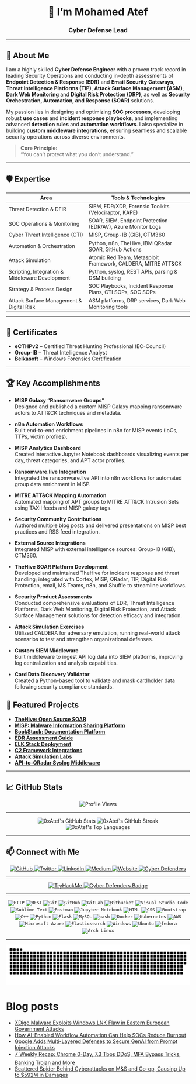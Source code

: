 <h1 align="center">🚀 I’m Mohamed Atef</h1>
<h3 align="center">Cyber Defense Lead</h3>

---

## 📖 About Me

I am a highly skilled **Cyber Defense Engineer** with a proven track record in leading Security Operations and conducting in-depth assessments of **Endpoint Detection & Response (EDR)** and **Email Security Gateways**, **Threat Intelligence Platforms (TIP)**, **Attack Surface Management (ASM)**, **Dark Web Monitoring** and **Digital Risk Protection (DRP)**, as well as **Security Orchestration, Automation, and Response (SOAR)** solutions.

My passion lies in designing and optimizing **SOC processes**, developing robust **use cases** and **incident response playbooks**, and implementing advanced **detection rules** and **automation workflows**. I also specialize in building **custom middleware integrations**, ensuring seamless and scalable security operations across diverse environments.


> **Core Principle:**  
> “You can’t protect what you don’t understand.”

---

## 🛡️ Expertise

| Area                                          | Tools & Technologies                                      |
|-----------------------------------------------|-----------------------------------------------------------|
| Threat Detection & DFIR                       | SIEM, EDR/XDR, Forensic Toolkits (Velociraptor, KAPE)     |
| SOC Operations & Monitoring                   | SOAR, SIEM, Endpoint Protection (EDR/AV), Azure Monitor Logs |
| Cyber Threat Intelligence (CTI)               | MISP, Group-IB (GIB), CTM360                              |
| Automation & Orchestration                    | Python, n8n, TheHive, IBM QRadar SOAR, GitHub Actions     |
| Attack Simulation                             | Atomic Red Team, Metasploit Framework, CALDERA, MITRE ATT&CK |
| Scripting, Integration & Middleware Development | Python, syslog, REST APIs, parsing & DSM building        |
| Strategy & Process Design                     | SOC Playbooks, Incident Response Plans, CTI SOPs, SOC SOPs |
| Attack Surface Management & Digital Risk      | ASM platforms, DRP services, Dark Web Monitoring tools    |

---

## 🧾 Certificates

- **eCTHPv2** – Certified Threat Hunting Professional (EC-Council)
- **Group-IB** – Threat Intelligence Analyst
- **Belkasoft** – Windows Forensics Certification

---

## 🏆 Key Accomplishments

- **MISP Galaxy “Ransomware Groups”**  
  Designed and published a custom MISP Galaxy mapping ransomware actors to ATT&CK techniques and metadata.

- **n8n Automation Workflows**  
  Built end-to-end enrichment pipelines in n8n for MISP events (IoCs, TTPs, victim profiles).

- **MISP Analytics Dashboard**  
  Created interactive Jupyter Notebook dashboards visualizing events per day, threat categories, and APT actor profiles.

- **Ransomware.live Integration**  
  Integrated the ransomware.live API into n8n workflows for automated group data enrichment in MISP.

- **MITRE ATT&CK Mapping Automation**  
  Automated mapping of APT groups to MITRE ATT&CK Intrusion Sets using TAXII feeds and MISP galaxy tags.

- **Security Community Contributions**  
  Authored multiple blog posts and delivered presentations on MISP best practices and RSS feed integration.

- **External Source Integrations**  
  Integrated MISP with external intelligence sources: Group-IB (GIB), CTM360.

- **TheHive SOAR Platform Development**  
  Developed and maintained TheHive for incident response and threat handling; integrated with Cortex, MISP, QRadar, TIP, Digital Risk Protection, email, MS Teams, n8n, and Shuffle to streamline workflows.

- **Security Product Assessments**  
  Conducted comprehensive evaluations of EDR, Threat Intelligence Platforms, Dark Web Monitoring, Digital Risk Protection, and Attack Surface Management solutions for detection efficacy and integration.

- **Attack Simulation Exercises**  
  Utilized CALDERA for adversary emulation, running real-world attack scenarios to test and strengthen organizational defenses.

- **Custom SIEM Middleware**  
  Built middleware to ingest API log data into SIEM platforms, improving log centralization and analysis capabilities.

- **Card Data Discovery Validator**  
  Created a Python-based tool to validate and mask cardholder data following security compliance standards.


## 🚀 Featured Projects

- **[TheHive: Open Source SOAR](https://0xatef.github.io/Projects/#thehive-open-source-soar)**  
- **[MISP: Malware Information Sharing Platform](https://0xatef.github.io/Projects/#misp-malware-information-sharing-platform)**  
- **[BookStack: Documentation Platform](https://0xatef.github.io/Projects/#bookstack-documentation-platform)**  
- **[EDR Assessment Guide](https://0xatef.github.io/Projects/#edr-assessment)**  
- **[ELK Stack Deployment](https://0xatef.github.io/Projects/#elk-elasticsearch-logstash-kibana)**  
- **[C2 Framework Integrations](https://0xatef.github.io/Projects/#c2-frameworks)**  
- **[Attack Simulation Labs](https://0xatef.github.io/Projects/#attack-simulation)**  
- **[API-to-QRadar Syslog Middleware](https://0xatef.github.io/Projects/#how-to-send-logs-from-an-api-to-qradar-siem-through-syslog-middleware)**  

---

## 📈 GitHub Stats

<div align="center">
  <img src="https://profile-counter.glitch.me/0xAtef/count.svg" alt="Profile Views" />
</div>

---

<div align="center">
	<img src="https://github-readme-stats.vercel.app/api?username=0xAtef&show_icons=true&theme=dark&hide_border=true&rank_icon=github" alt="0xAtef's GitHub Stats" />
	<img src="https://github-readme-streak-stats.herokuapp.com/?user=0xAtef&theme=dark&hide_border=true" alt="0xAtef's GitHub Streak" />
	<img src="https://github-readme-stats.vercel.app/api/top-langs/?username=0xAtef&layout=compact&theme=dark&hide_border=true" alt="0xAtef's Top Languages" />
</div>

---

## 📫 Connect with Me

<div align="center">
  <a href="https://github.com/0xAtef" target="_blank">
    <img src="https://img.shields.io/badge/GitHub-24292E?style=for-the-badge&logo=github&logoColor=white" alt="GitHub" />
  </a>
  <a href="https://twitter.com/0xAtef" target="_blank">
    <img src="https://img.shields.io/badge/Twitter-00acee?style=for-the-badge&logo=twitter&logoColor=white" alt="Twitter" />
  </a>
  <a href="https://linkedin.com/in/0xAtef" target="_blank">
    <img src="https://img.shields.io/badge/LinkedIn-1E77B5?style=for-the-badge&logo=linkedin&logoColor=white" alt="LinkedIn" />
  </a>
  <a href="https://medium.com/@0xAtef" target="_blank">
    <img src="https://img.shields.io/badge/Medium-000000?style=for-the-badge&logo=medium&logoColor=white" alt="Medium" />
  </a>
  <a href="https://0xAtef.github.io/" target="_blank">
    <img src="https://img.shields.io/badge/Website-FFFFFF?style=for-the-badge&logo=About.me&logoColor=black" alt="Website" />
  </a>
  <a href="https://cyberdefenders.org/p/0xAtef" target="_blank">
    <img src="https://img.shields.io/badge/Cyber%20Defenders-0057B8?style=for-the-badge" alt="Cyber Defenders" />
  </a>
</div>

---

<div align="center">
  <a href="https://tryhackme.com/p/0xAtef" target="_blank">
    <img src="https://tryhackme-badges.s3.amazonaws.com/0xAtef.png" alt="TryHackMe" />
  </a>
  <a href="https://cyberdefenders-storage.s3.me-central-1.amazonaws.com/profile-badges/0xAtef.png" target="_blank">
    <img src="https://cyberdefenders-storage.s3.me-central-1.amazonaws.com/profile-badges/0xAtef.png" alt="Cyber Defenders Badge" width="200" />
  </a>
</div>


---


<div align="center">
	<code><img width="50" src="https://user-images.githubusercontent.com/25181517/192107854-765620d7-f909-4953-a6da-36e1ef69eea6.png" alt="HTTP" title="HTTP"/></code>
	<code><img width="50" src="https://user-images.githubusercontent.com/25181517/192107858-fe19f043-c502-4009-8c47-476fc89718ad.png" alt="REST" title="REST"/></code>
	<code><img width="50" src="https://user-images.githubusercontent.com/25181517/192108372-f71d70ac-7ae6-4c0d-8395-51d8870c2ef0.png" alt="Git" title="Git"/></code>
	<code><img width="50" src="https://user-images.githubusercontent.com/25181517/192108374-8da61ba1-99ec-41d7-80b8-fb2f7c0a4948.png" alt="GitHub" title="GitHub"/></code>
	<code><img width="50" src="https://user-images.githubusercontent.com/25181517/192108376-c675d39b-90f6-4073-bde6-5a9291644657.png" alt="GitLab" title="GitLab"/></code>
	<code><img width="50" src="https://user-images.githubusercontent.com/25181517/192108375-268c35e6-ab26-44b2-88bf-e3121a4e5083.png" alt="Bitbucket" title="Bitbucket"/></code>
	<code><img width="50" src="https://user-images.githubusercontent.com/25181517/192108891-d86b6220-e232-423a-bf5f-90903e6887c3.png" alt="Visual Studio Code" title="Visual Studio Code"/></code>
	<code><img width="50" src="https://user-images.githubusercontent.com/25181517/190887576-6653f877-8439-4521-82f3-403086ead892.png" alt="Sublime Text" title="Sublime Text"/></code>
	<code><img width="50" src="https://user-images.githubusercontent.com/25181517/192109061-e138ca71-337c-4019-8d42-4792fdaa7128.png" alt="Postman" title="Postman"/></code>
	<code><img width="50" src="https://user-images.githubusercontent.com/25181517/183914128-3fc88b4a-4ac1-40e6-9443-9a30182379b7.png" alt="Jupyter Notebook" title="Jupyter Notebook"/></code>
	<code><img width="50" src="https://user-images.githubusercontent.com/25181517/192158954-f88b5814-d510-4564-b285-dff7d6400dad.png" alt="HTML" title="HTML"/></code>
	<code><img width="50" src="https://user-images.githubusercontent.com/25181517/183898674-75a4a1b1-f960-4ea9-abcb-637170a00a75.png" alt="CSS" title="CSS"/></code>
	<code><img width="50" src="https://user-images.githubusercontent.com/25181517/183898054-b3d693d4-dafb-4808-a509-bab54cf5de34.png" alt="Bootstrap" title="Bootstrap"/></code>
	<code><img width="50" src="https://user-images.githubusercontent.com/25181517/192106073-90fffafe-3562-4ff9-a37e-c77a2da0ff58.png" alt="C++" title="C++"/></code>
	<code><img width="50" src="https://user-images.githubusercontent.com/25181517/183423507-c056a6f9-1ba8-4312-a350-19bcbc5a8697.png" alt="Python" title="Python"/></code>
	<code><img width="50" src="https://user-images.githubusercontent.com/25181517/183423775-2276e25d-d43d-4e58-890b-edbc88e915f7.png" alt="Flask" title="Flask"/></code>
	<code><img width="50" src="https://user-images.githubusercontent.com/25181517/183896128-ec99105a-ec1a-4d85-b08b-1aa1620b2046.png" alt="MySQL" title="MySQL"/></code>
	<code><img width="50" src="https://user-images.githubusercontent.com/25181517/192158606-7c2ef6bd-6e04-47cf-b5bc-da2797cb5bda.png" alt="bash" title="bash"/></code>
	<code><img width="50" src="https://user-images.githubusercontent.com/25181517/117207330-263ba280-adf4-11eb-9b97-0ac5b40bc3be.png" alt="Docker" title="Docker"/></code>
	<code><img width="50" src="https://user-images.githubusercontent.com/25181517/182534006-037f08b5-8e7b-4e5f-96b6-5d2a5558fa85.png" alt="Kubernetes" title="Kubernetes"/></code>
	<code><img width="50" src="https://user-images.githubusercontent.com/25181517/183896132-54262f2e-6d98-41e3-8888-e40ab5a17326.png" alt="AWS" title="AWS"/></code>
	<code><img width="50" src="https://user-images.githubusercontent.com/25181517/183911544-95ad6ba7-09bf-4040-ac44-0adafedb9616.png" alt="Microsoft Azure" title="Microsoft Azure"/></code>
	<code><img width="50" src="https://user-images.githubusercontent.com/25181517/183569191-f32cdf03-673f-4ae3-809b-3a8b376bb8a2.png" alt="Elasticsearch" title="Elasticsearch"/></code>
	<code><img width="50" src="https://user-images.githubusercontent.com/25181517/186884150-05e9ff6d-340e-4802-9533-2c3f02363ee3.png" alt="Windows" title="Windows"/></code>
	<code><img width="50" src="https://user-images.githubusercontent.com/25181517/186884153-99edc188-e4aa-4c84-91b0-e2df260ebc33.png" alt="Ubuntu" title="Ubuntu"/></code>
	<code><img width="50" src="https://user-images.githubusercontent.com/25181517/186885787-4011a347-1f68-472c-bf8b-31ed1bb4f8ce.png" alt="fedora" title="fedora"/></code>
	<code><img width="50" src="https://user-images.githubusercontent.com/25181517/186884156-e63da389-f3e1-4dca-a6c1-d76e886ba22a.png" alt="Arch Linux" title="Arch Linux"/></code>
</div>

---

[![github contribution grid snake animation](https://github.com/0xAtef/0xAtef/blob/main/github-contribution-grid-snake.svg)](https://github.com/0xAtef)

# Blog posts
<!-- BLOG-POST-LIST:START -->
- [XDigo Malware Exploits Windows LNK Flaw in Eastern European Government Attacks](https://thehackernews.com/2025/06/xdigo-malware-exploits-windows-lnk-flaw.html)
- [How AI-Enabled Workflow Automation Can Help SOCs Reduce Burnout](https://thehackernews.com/2025/06/how-ai-enabled-workflow-automation-can.html)
- [Google Adds Multi-Layered Defenses to Secure GenAI from Prompt Injection Attacks](https://thehackernews.com/2025/06/google-adds-multi-layered-defenses-to.html)
- [⚡ Weekly Recap: Chrome 0-Day, 7.3 Tbps DDoS, MFA Bypass Tricks, Banking Trojan and More](https://thehackernews.com/2025/06/weekly-recap-chrome-0-day-73-tbps-ddos.html)
- [Scattered Spider Behind Cyberattacks on M&amp;S and Co-op, Causing Up to $592M in Damages](https://thehackernews.com/2025/06/scattered-spider-behind-cyberattacks-on.html)
<!-- BLOG-POST-LIST:END -->
